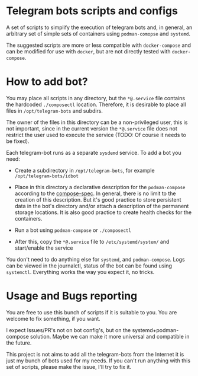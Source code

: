 # Telegram bots scripts and configs

A set of scripts to simplify the execution of telegram bots and, in general, an
 arbitrary set of simple sets of containers
 using `podman-comopse` and `systemd`.

The suggested scripts are more or less compatible with `docker-compose` and can
 be modified for use with `docker`, but are not directly tested with
 `docker-compose`.

# How to add bot?

You may place all scripts in any directory, but the `*@.service` file contains
 the hardcoded `./composectl` location. Therefore, it is desirable to place all
 files in `/opt/telegram-bots` and subdirs.

The owner of the files in this directory can be a non-privileged user, this is
 not important, since in the current version the `*@.service` file does not
 restrict the user used to execute the service
 (TODO: Of course it needs to be fixed).

Each telegram-bot runs as a separate `sysdemd` service. To add a bot you need:

* Create a subdirectory in `/opt/telegram-bots`,
  for example `/opt/telegram-bots/idbot`

* Place in this directory a declarative description for the `podman-compose`
  according to the [compose-spec](https://github.com/compose-spec/compose-spec/blob/master/spec.md).
  In general, there is no limit to the creation of this description. But it's
  good practice to store persistent data in the bot's directory and/or attach
  a description of the permanent storage locations. It is also good practice to
  create health checks for the containers.

* Run a bot using `podman-compose` or `./composectl`

* After this, copy the `*@.service` file to `/etc/systemd/system/`
  and start/enable the service

You don't need to do anything else for `systemd`, and `podman-compose`.
 Logs can be viewed in the journalctl, status of the bot can be found
 using `systemctl`. Everything works the way you expect it, no tricks.

# Usage and Bugs reporting

You are free to use this bunch of scripts if it is suitable to you.
 You are welcome to fix something, if you want.

I expect Issues/PR's not on bot config's, but on the
 systemd+podman-compose solution. Maybe we can make it more universal
 and compatible in the future.

This project is not aims to add all the telegram-bots from the Internet
 it is just my bunch of bots used for my needs. If you can't run anything
 with this set of scripts, please make the issue, I'll try to fix it.
